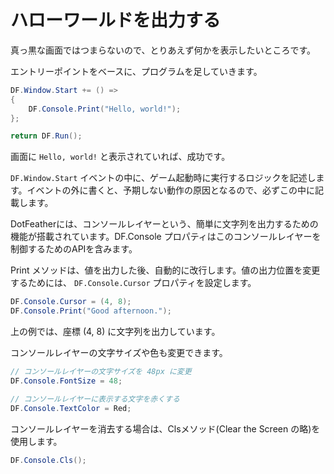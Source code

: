 # ハローワールドを出力する

真っ黒な画面ではつまらないので、とりあえず何かを表示したいところです。

エントリーポイントをベースに、プログラムを足していきます。

```cs
DF.Window.Start += () =>
{
	DF.Console.Print("Hello, world!");
};

return DF.Run();
```

画面に `Hello, world!` と表示されていれば、成功です。

`DF.Window.Start` イベントの中に、ゲーム起動時に実行するロジックを記述します。イベントの外に書くと、予期しない動作の原因となるので、必ずこの中に記載します。

DotFeatherには、コンソールレイヤーという、簡単に文字列を出力するための機能が搭載されています。DF.Console プロパティはこのコンソールレイヤーを制御するためのAPIを含みます。

Print メソッドは、値を出力した後、自動的に改行します。値の出力位置を変更するためには、 `DF.Console.Cursor` プロパティを設定します。

```cs
DF.Console.Cursor = (4, 8);
DF.Console.Print("Good afternoon.");
```

上の例では、座標 (4, 8) に文字列を出力しています。

コンソールレイヤーの文字サイズや色も変更できます。

```cs
// コンソールレイヤーの文字サイズを 48px に変更
DF.Console.FontSize = 48;

// コンソールレイヤーに表示する文字を赤くする
DF.Console.TextColor = Red;
```

コンソールレイヤーを消去する場合は、Clsメソッド(Clear the Screen の略)を使用します。

```cs
DF.Console.Cls();
```

